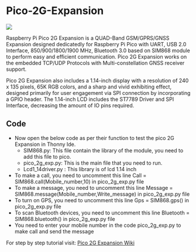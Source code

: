 # Pico-2G-Expansion

<img src= "https://github.com/sbcshop/Pico-2G-Expansion/blob/main/img.png" />

Raspberry Pi Pico 2G Expansion is a QUAD-Band GSM/GPRS/GNSS Expansion designed dedicatedly for Raspberry Pi Pico with UART, USB 2.0 Interface, 850/900/1800/1900 MHz, Bluetooth 3.0 based on SIM868 module to perform easy and efficient communication. Pico 2G Expansion works on the embedded TCP/UDP Protocols with Multi-constellation GNSS receiver support.

Pico 2G Expansion also includes a 1.14-inch display with a resolution of 240 x 135 pixels, 65K RGB colors, and a sharp and vivid exhibiting effect, designed primarily for user engagement via SPI connection by incorporating a GPIO header. The 1.14-inch LCD includes the ST7789 Driver and SPI Interface, decreasing the amount of IO pins required.

## Code
* Now open the below code as per their function to test the pico 2G Expansion in Thonny Ide.
  * SIM868.py: This file contain the library of the module, you need to add this file to pico.
  * pico_2g_exp.py: This is the main file that you need to run.
  * Lcd1_14driver.py : This library is of lcd 1.14 inch
* To make a call, you need to uncomment this line Call = SIM868.call(Mobile_number,10) in pico_2g_exp.py file
* To make a message, you need to uncomment this line Message = SIM868.message(Mobile_number,Write_message) in pico_2g_exp.py file
* To turn on GPS, you need to uncomment this line Gps = SIM868.gps() in pico_2g_exp.py file
* To scan Bluetooth devices, you need to uncomment this line Bluetooth = SIM868.bluetooth() in pico_2g_exp.py file
* You need to enter your mobile number in the code pico_2g_exp.py to make call and send the message

For step by step tutorial visit: [Pico 2G Expansion Wiki](https://learn.sb-components.co.uk/Pico-2g-expansion)
